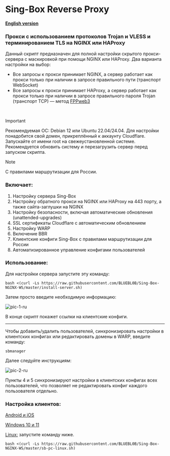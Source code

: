 # Sing-Box Reverse Proxy

[**English version**](https://github.com/BLUEBL0B/Sing-Box-NGINX-WS/blob/main/README-ENG.md)

### Прокси с использованием протоколов Trojan и VLESS и терминированием TLS на NGINX или HAProxy
Данный скрипт предназначен для полной настройки скрытого прокси-сервера с маскировкой при помощи NGINX или HAProxy. Два варианта настройки на выбор:
- Все запросы к прокси принимает NGINX, а сервер работает как прокси только при наличии в запросе правильного пути (транспорт WebSocket)
- Все запросы к прокси принимает HAProxy, а сервер работает как прокси только при наличии в запросе правильного пароля Trojan (транспорт TCP) — метод [FPPweb3](https://github.com/FPPweb3)
<br/>

> [!IMPORTANT]
> Рекомендуемая ОС: Debian 12 или Ubuntu 22.04/24.04. Для настройки понадобится свой домен, прикреплённый к аккаунту Cloudflare. Запускайте от имени root на свежеустановленной системе. Рекомендуется обновить систему и перезагрузить сервер перед запуском скрипта.

> [!NOTE]
> С правилами маршрутизации для России.
 
### Включает:
1) Настройку сервера Sing-Box
2) Настройку обратного прокси на NGINX или HAProxy на 443 порту, а также сайта-заглушки на NGINX
3) Настройку безопасности, включая автоматические обновления (unattended-upgrades)
4) SSL сертификаты Cloudflare с автоматическим обновлением
5) Настройку WARP
6) Включение BBR
7) Клиентские конфиги Sing-Box с правилами маршрутизации для России
8) Автоматизированное управление конфигами пользователей
 
### Использование:

Для настройки сервера запустите эту команду:

```
bash <(curl -Ls https://raw.githubusercontent.com/BLUEBL0B/Sing-Box-NGINX-WS/master/install-server.sh)
```

Затем просто введите необходимую информацию:

![pic-1-ru](https://github.com/user-attachments/assets/d7630d62-39f1-43fc-aa93-28162bff3552)

В конце скрипт покажет ссылки на клиентские конфиги.

-----

Чтобы добавить/удалить пользователей, синхронизировать настройки в клиентских конфигах или редактировать домены в WARP, введите команду:

```
sbmanager
```

Далее следуйте инструкциям:

![pic-2-ru](https://github.com/user-attachments/assets/765e443c-356f-47dd-9877-3cf546ac468d)

Пункты 4 и 5 синхронизируют настройки в клиентских конфигах всех пользователей, что позволяет не редактировать конфиг каждого пользователя отдельно.

### Настройка клиентов:
[Android и iOS](https://github.com/BLUEBL0B/Sing-Box-NGINX-WS/blob/main/Client-Guidelines/Sing-Box-Android-iOS-ru.pdf)

[Windows 10 и 11](https://github.com/BLUEBL0B/Sing-Box-NGINX-WS/blob/main/Client-Guidelines/Sing-Box-Windows-10-11-ru.pdf)

[Linux:](https://github.com/BLUEBL0B/Sing-Box-NGINX-WS/tree/main?tab=readme-ov-file#%D0%BD%D0%B0%D1%81%D1%82%D1%80%D0%BE%D0%B9%D0%BA%D0%B0-%D0%BA%D0%BB%D0%B8%D0%B5%D0%BD%D1%82%D0%BE%D0%B2) запустите команду ниже.
```
bash <(curl -Ls https://raw.githubusercontent.com/BLUEBL0B/Sing-Box-NGINX-WS/master/sb-pc-linux.sh)
```
